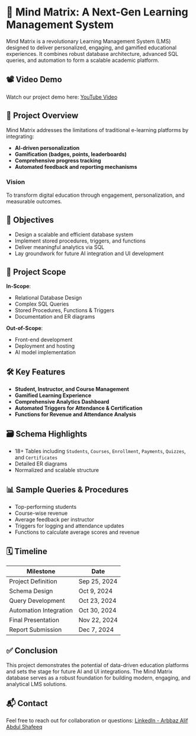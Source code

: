# 🧠 Mind Matrix: A Next-Gen Learning Management System

Mind Matrix is a revolutionary Learning Management System (LMS) designed to deliver personalized, engaging, and gamified educational experiences. It combines robust database architecture, advanced SQL queries, and automation to form a scalable academic platform.

## 📽️ Video Demo
Watch our project demo here: [YouTube Video](https://youtu.be/0IwmxQ3b-OU)

## 📌 Project Overview
Mind Matrix addresses the limitations of traditional e-learning platforms by integrating:
- **AI-driven personalization**
- **Gamification (badges, points, leaderboards)**
- **Comprehensive progress tracking**
- **Automated feedback and reporting mechanisms**

### Vision
To transform digital education through engagement, personalization, and measurable outcomes.

## 🎯 Objectives
- Design a scalable and efficient database system
- Implement stored procedures, triggers, and functions
- Deliver meaningful analytics via SQL
- Lay groundwork for future AI integration and UI development

## 🧱 Project Scope
**In-Scope**:
- Relational Database Design
- Complex SQL Queries
- Stored Procedures, Functions & Triggers
- Documentation and ER diagrams

**Out-of-Scope**:
- Front-end development
- Deployment and hosting
- AI model implementation

## 🛠️ Key Features
- **Student, Instructor, and Course Management**
- **Gamified Learning Experience**
- **Comprehensive Analytics Dashboard**
- **Automated Triggers for Attendance & Certification**
- **Functions for Revenue and Attendance Analysis**

## 🗃️ Schema Highlights
- 18+ Tables including `Students`, `Courses`, `Enrollment`, `Payments`, `Quizzes`, and `Certificates`
- Detailed ER diagrams
- Normalized and scalable structure

## 📊 Sample Queries & Procedures
- Top-performing students
- Course-wise revenue
- Average feedback per instructor
- Triggers for logging and attendance updates
- Functions to calculate average scores and revenue

## 🗓️ Timeline
| Milestone             | Date           |
|-----------------------|----------------|
| Project Definition    | Sep 25, 2024   |
| Schema Design         | Oct 9, 2024    |
| Query Development     | Oct 23, 2024   |
| Automation Integration| Oct 30, 2024   |
| Final Presentation    | Nov 22, 2024   |
| Report Submission     | Dec 7, 2024    |

## ✅ Conclusion
This project demonstrates the potential of data-driven education platforms and sets the stage for future AI and UI integrations. The Mind Matrix database serves as a robust foundation for building modern, engaging, and analytical LMS solutions.

## 📬 Contact
Feel free to reach out for collaboration or questions:
[LinkedIn - Arbbaz Alif Abdul Shafeeq](https://www.linkedin.com/in/arbbaz-alif-profile/)
